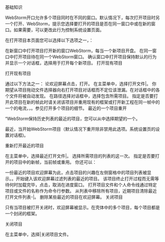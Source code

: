 基础知识

WebStorm开口允许多个项目同时在不同的窗口。默认情况下，每次打开项目时另一个打开、WebStorm，提示您选择要打开的项目是否在同一窗口中或在新的窗口。如果需要，可以更改此行为控制系统设置页面。

在打开项目本页面您可以选择以下选项之一，：

在新窗口中打开项目打开新的窗口WebStorm，每当一个新项目开盘。
在同一窗口中打开项目待在同一个WebStorm窗口。
确认窗口中打开项目保持默认的行为并显示一个对话框，选择用于打开每个新项目。
打开现有项目

打开现有项目

通过以下方法之一：
论欢迎屏幕点击，打开。
在主菜单中，选择打开文件|。
你期望从项目拖动文件选择器向右打开项目对话框而不定位该泄漏。在对话框中的各个文件将被自动发现。
在路径选择对话框中，选择包含所需项目。
指定是否要打开此项目在新的帧此时请关闭该项目并重用现有的框架或打开新工程在同一帧中的一个的电流，，。参见打开多个项目的细节。
最近的一个项目重开

“WebStorm保持历史列表的最近的项目，您可以从中选择期望的一个。

最近，当开始WebStorm项目（默认情况下重开除非禁用此选项。系统设置页的设置对话框)。

重新打开最近的项目

在主菜单中，选择最近打开文件|。
选择所需项目的列表的这一次。
指定是否要打开的项目中的新帧，当前帧或重用。
你还可以：

一份最近的项目欢迎屏幕为此，点击项目的兴趣在左侧窗格中的项目列表被显示。。开始键入该欢迎屏幕过滤列表的最近的项目。
该项目终止打开过程而无需等待何时加载完毕，点击，取消在进度窗口。
打开项目文件和个人命令线通过特定项目或文件的名称作为命令行参数。
从列表中移除所有项目，近期项目清除最近打开文件列表-|。
删除某些最近的项目在欢迎屏幕。
关闭项目

只有当项目被打开关闭时，欢迎屏幕被显示。在壳体中的多个项目，每个项目都是一个封闭的框架。

关闭项目

在主菜单中，选择|关闭项目文件。
